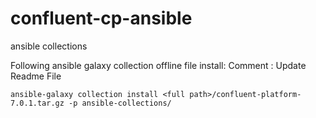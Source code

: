 # confluent-cp-ansible
ansible collections

Following ansible galaxy collection offline file install: Comment : Update Readme File

 ```
 ansible-galaxy collection install <full path>/confluent-platform-7.0.1.tar.gz -p ansible-collections/
  
 ```
